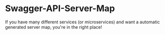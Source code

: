 # Swagger-API-Server-Map
If you have many different services (or microservices) and want a automatic generated server map, you're in the right place!
